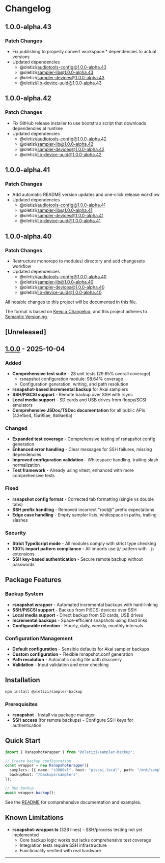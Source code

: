 # Changelog

## 1.0.0-alpha.43

### Patch Changes

- Fix publishing to properly convert workspace:\* dependencies to actual versions
- Updated dependencies
  - @oletizi/audiotools-config@1.0.0-alpha.43
  - @oletizi/sampler-lib@1.0.0-alpha.43
  - @oletizi/sampler-devices@1.0.0-alpha.43
  - @oletizi/lib-device-uuid@1.0.0-alpha.43

## 1.0.0-alpha.42

### Patch Changes

- Fix GitHub release installer to use bootstrap script that downloads dependencies at runtime
- Updated dependencies
  - @oletizi/audiotools-config@1.0.0-alpha.42
  - @oletizi/sampler-lib@1.0.0-alpha.42
  - @oletizi/sampler-devices@1.0.0-alpha.42
  - @oletizi/lib-device-uuid@1.0.0-alpha.42

## 1.0.0-alpha.41

### Patch Changes

- Add automatic README version updates and one-click release workflow
- Updated dependencies
  - @oletizi/audiotools-config@1.0.0-alpha.41
  - @oletizi/sampler-lib@1.0.0-alpha.41
  - @oletizi/sampler-devices@1.0.0-alpha.41
  - @oletizi/lib-device-uuid@1.0.0-alpha.41

## 1.0.0-alpha.40

### Patch Changes

- Restructure monorepo to modules/ directory and add changesets workflow
- Updated dependencies
  - @oletizi/audiotools-config@1.0.0-alpha.40
  - @oletizi/sampler-lib@1.0.0-alpha.40
  - @oletizi/sampler-devices@1.0.0-alpha.40
  - @oletizi/lib-device-uuid@1.0.0-alpha.40

All notable changes to this project will be documented in this file.

The format is based on [Keep a Changelog](https://keepachangelog.com/en/1.1.0/),
and this project adheres to [Semantic Versioning](https://semver.org/spec/v2.0.0.html).

## [Unreleased]

## [1.0.0] - 2025-10-04

### Added

- **Comprehensive test suite** - 28 unit tests (29.85% overall coverage)
  - rsnapshot configuration module: 98.64% coverage
  - Configuration generation, writing, and path resolution
- **rsnapshot-based incremental backup** for Akai samplers
- **SSH/PiSCSI support** - Remote backup over SSH with rsync
- **Local media support** - SD cards and USB drives from floppy/SCSI emulators
- **Comprehensive JSDoc/TSDoc documentation** for all public APIs (42e1be4, f5a95ae, 8b9ae6a)

### Changed

- **Expanded test coverage** - Comprehensive testing of rsnapshot config generation
- **Enhanced error handling** - Clear messages for SSH failures, missing dependencies
- **Improved configuration validation** - Whitespace handling, trailing slash normalization
- **Test framework** - Already using vitest, enhanced with more comprehensive tests

### Fixed

- **rsnapshot config format** - Corrected tab formatting (single vs double tabs)
- **SSH prefix handling** - Removed incorrect "root@" prefix expectations
- **Edge case handling** - Empty sampler lists, whitespace in paths, trailing slashes

### Security

- **Strict TypeScript mode** - All modules comply with strict type checking
- **100% import pattern compliance** - All imports use `@/` pattern with `.js` extensions
- **SSH key-based authentication** - Secure remote backup without passwords

## Package Features

### Backup System

- **rsnapshot wrapper** - Automated incremental backups with hard-linking
- **SSH/PiSCSI support** - Backup from PiSCSI devices over SSH
- **Local media support** - Direct backup from SD cards, USB drives
- **Incremental backups** - Space-efficient snapshots using hard links
- **Configurable retention** - Hourly, daily, weekly, monthly intervals

### Configuration Management

- **Default configuration** - Sensible defaults for Akai sampler backups
- **Custom configuration** - Flexible rsnapshot.conf generation
- **Path resolution** - Automatic config file path discovery
- **Validation** - Input validation and error checking

## Installation

```bash
npm install @oletizi/sampler-backup
```

### Prerequisites

- **rsnapshot** - Install via package manager
- **SSH access** (for remote backups) - Configure SSH keys for authentication

## Quick Start

```typescript
import { RsnapshotWrapper } from "@oletizi/sampler-backup";

// Create backup configuration
const wrapper = new RsnapshotWrapper({
  samplers: [{ name: "s3000xl", host: "piscsi.local", path: "/mnt/sampler" }],
  backupRoot: "/backups/samplers",
});

// Run backup
await wrapper.backup();
```

See the [README](./README.md) for comprehensive documentation and examples.

## Known Limitations

- **rsnapshot-wrapper.ts** (328 lines) - SSH/process testing not yet implemented
  - Core backup logic works but lacks comprehensive test coverage
  - Integration tests require SSH infrastructure
  - Functionality verified with real hardware

---

[1.0.0]: https://github.com/oletizi/audio-tools/releases/tag/sampler-backup-v1.0.0
